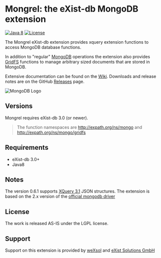 Mongrel: the eXist-db MongoDB extension
========================================
[![Java 8](https://img.shields.io/badge/java-8-blue.svg)](http://java.oracle.com) [![License](https://img.shields.io/badge/license-LGPL%202.1-blue.svg)](https://www.gnu.org/licenses/lgpl-2.1.html)

The Mongrel eXist-db extension provides xquery extension functions to access MongoDB database functions.

In addition to "regular" [MongoDB](https://github.com/dizzzz/Mongrel/wiki/MongoDB) operations the extension also provides [GridFS](https://github.com/dizzzz/Mongrel/wiki/GridFS) functions to manage arbitrary sized documents that are stored in MongoDB.

Extensive documentation can be found on the [Wiki](https://github.com/dizzzz/Mongrel/wiki). Downloads and release notes are on the GitHub [Releases](https://github.com/dizzzz/Mongrel/releases) page.

![MongoDB Logo](http://s3.amazonaws.com/info-mongodb-com/_com_assets/media/mongodb-logo-rgb.jpeg)

## Versions

Mongrel requires eXist-db 3.0 (or newer). 
> The function namespaces are http://expath.org/ns/mongo and http://expath.org/ns/mongo/gridfs


## Requirements
- eXist-db 3.0+
- Java8

## Notes
The version 0.6.1 supports [XQuery 3.1](http://www.w3.org/TR/xquery-31/)  JSON structures.
The extension is based on the 2.x version of the [official mongodb driver](http://mongodb.github.io/mongo-java-driver/)

## License
The work is released AS-IS under the LGPL license.

## Support
Support on this extension is provided by [weXsol](http://www.wexsol.nl) and [eXist Solutions GmbH](http://www.existsolutions.com)
